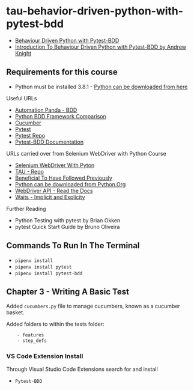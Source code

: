 # tau-behavior-driven-python-with-pytest-bdd

- [Behaviour Driven Python with Pytest-BDD](https://testautomationu.applitools.com/behavior-driven-python-with-pytest-bdd/)  
- [Introduction To Behaviour Driven Python with Pytest-BDD by Andrew Knight](https://testautomationu.applitools.com/pytest-tutorial/)

## Requirements for this course

- Python must be installed 3.8.1 - [Python can be downloaded from here](https://www.python.org/downloads/)

Useful URLs

- [Automation Panda - BDD](https://automationpanda.com/bdd/)
- [Python BDD Framework Comparison](https://automationpanda.com/2019/04/02/python-bdd-framework-comparison/)
- [Cucumber](https://cucumber.io/)
- [Pytest](https://docs.pytest.org/en/latest/)
- [Pytest Repo](https://github.com/pytest-dev/pytest-bdd)
- [Pytest-BDD Documentation](https://pytest-bdd.readthedocs.io/en/stable/)

URLs carried over from Selenium WebDriver with Python Course

- [Selenium WebDriver With Pyton](https://testautomationu.applitools.com/selenium-webdriver-python-tutorial/)
- [TAU - Repo](https://github.com/AndyLPK247/tau-intro-selenium-py)
- [Beneficial To Have Followed Previously](https://testautomationu.applitools.com/python-tutorial/)
- [Python can be downloaded from Python.Org](https://www.python.org/downloads/)
- [WebDriver API - Read the Docs](https://selenium-python.readthedocs.io/api.html)
- [Waits - Implicit and Explicity](https://selenium-python.readthedocs.io/waits.html)



Further Reading

- Python Testing with pytest by Brian Okken
- pytest Quick Start Guide by Bruno Oliveira

## Commands To Run In The Terminal

- `pipenv install`
- `pipenv install pytest`
- `pipenv install pytest-bdd`

## Chapter 3 - Writing A Basic Test

Added `cucumbers.py` file to manage cucumbers, known as a cucumber basket.

Added folders to within the tests folder:

```bash
    - features
    - step_defs
```

### VS Code Extension Install

Through Visual Studio Code Extensions search for and install

- `Pytest-BDD`
